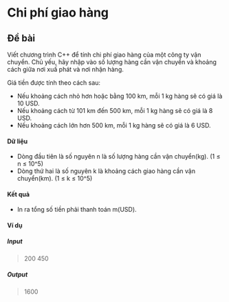 # Chi phí giao hàng
## Đề bài
  Viết chương trình C++ để tính chi phí giao hàng của một công ty vận chuyển. Chủ yếu, hãy nhập vào số lượng hàng cần vận chuyển và khoảng cách giữa nơi xuấ phát và nơi nhận hàng.

Giá tiền được tính theo cách sau:

- Nếu khoảng cách nhỏ hơn hoặc bằng 100 km, mỗi 1 kg hàng sẽ có giá là 10 USD.
- Nếu khoảng cách từ 101 km đến 500 km, mỗi 1 kg hàng sẽ có giá là 8 USD.
- Nếu khoảng cách lớn hơn 500 km, mỗi 1 kg hàng sẽ có giá là 6 USD.
#### Dữ liệu
- Dòng đầu tiên là số nguyên n là số lượng hàng cần vận chuyển(kg). (1 ≤ n ≤ 10^5)
- Dòng thứ hai là số nguyên k là khoảng cách giao hàng cần vận chuyển(km). (1 ≤ k ≤ 10^5)
#### Kết quả
- In ra tổng số tiền phải thanh toán m(USD).

#### Ví dụ
##### Input
>  200
>  450
##### Output
>  1600

